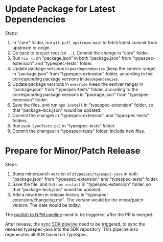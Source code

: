 # Update Package for Latest Dependencies

Steps:

1. In "core" folder, run `git pull upstream main` to fetch latest commit from upstream or origin.
2. Go back to project root (`cd ..`). Commit the change in "core" folder.
3. Run `ncu -u` on "package.json" in both "package.json" from "typespec-extension" and "typespec-tests" folder.
4. Update package versions in `peerDependencies` (keep the semver range) in "package.json" from "typespec-extension" folder, according to the corresponding package versions in `devDependencies`.
5. Update package versions in `override` (keep the semver range) in "package.json" from "typespec-tests" folder, according to the corresponding package versions in "package.json" from "typespec-extension" folder.
6. Save the files, and run `npm install` in "typespec-extension" folder, so that "package-lock.json" would be updated.
7. Commit the changes in "typespec-extension" and "typespec-tests" folders.
8. Run `pwsh SyncTests.ps1` in "typespec-tests" folder.
9. Commit the changes in "typespec-tests" folder, include new files.

# Prepare for Minor/Patch Release

Steps:

1. Bump minor/patch version of `@typespec/typespec-java` in both "package.json" from "typespec-extension" and "typespec-tests" folder.
2. Save the file, and run `npm install` in "typespec-extension" folder, so that "package-lock.json" would be updated.
3. Add a new item in release history in "typespec-extension/changelog.md". The version would be the minor/patch version. The date would be today.

The [publish to NPM pipeline](https://dev.azure.com/azure-sdk/internal/_build?definitionId=5618) need to be triggered, after the PR is merged.

After release, the [sync SDK pipeline](https://dev.azure.com/azure-sdk/internal/_build?definitionId=6270) need to be triggered, to sync the released typespec-java into the SDK repository.
This pipeline also regenerates all SDK based on TypeSpec.

